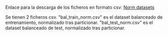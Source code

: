 Enlace para la descarga  de los ficheros en formato csv:
[Norm datasets](https://universidaddeburgos-my.sharepoint.com/:f:/g/personal/ecl1009_alu_ubu_es/ErMNb55RPN9FoEKPG2M7YA0BYcYPpMsBLRdGIqzXJYZveg?e=cVdcVA)

Se tienen 2 ficheros csv. 
"bal_train_norm.csv" es el dataset balanceado de entrenamiento, normalizado tras particionar. 
"bal_test_norm.csv" es el dataset balanceado de test, normalizado tras particionar.
